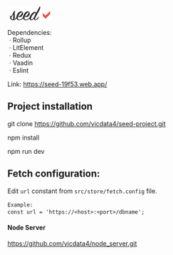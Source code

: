 ![](assets/logo_md.png?v=4&s=100)

Dependencies:\
&nbsp;· Rollup\
&nbsp;· LitElement\
&nbsp;· Redux\
&nbsp;· Vaadin\
&nbsp;· Eslint

Link: https://seed-19f53.web.app/

## Project installation

git clone https://github.com/vicdata4/seed-project.git

npm install

npm run dev

## Fetch configuration:

Edit `url` constant from `src/store/fetch.config` file.
```
Example: 
const url = 'https://<host>:<port>/dbname';
```
#### Node Server

https://github.com/vicdata4/node_server.git






